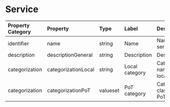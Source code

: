 # Service

Property Category | Property | Type | Label | Description |
| :--- | :--- | :--- | :--- | :--- |
identifier | name | string | Name | Name of the service.
description | descriptionGeneral | string | Description | Description.
categorization | categorizationLocal | string | Local category | Categorisation name given locally.
categorization | categorizationPoT | valueset | PoT category | Categorization class name in PoT standard.